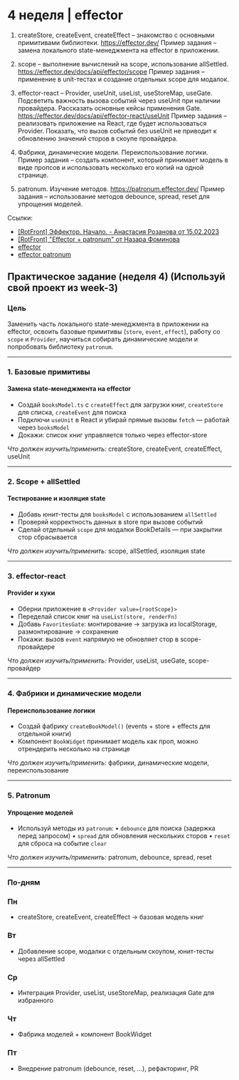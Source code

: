 # 4 неделя | effector

1. createStore, createEvent, createEffect – знакомство с основными примитивами библиотеки.
<https://effector.dev/>
Пример задания – замена локального state-менеджмента на effector в приложении.

2. scope – выполнение вычислений на scope, использование allSettled.
<https://effector.dev/docs/api/effector/scope>
Пример задания – применение в unit-тестах и создание отдельных scope для модалок.

3. effector-react – Provider, useUnit, useList, useStoreMap, useGate. Подсветить важность вызова событий через useUnit при наличии провайдера. Рассказать основные кейсы применения Gate.
<https://effector.dev/docs/api/effector-react/useUnit>
Пример задания – реализовать приложение на React, где будет использоваться Provider. Показать, что вызов событий без useUnit не приводит к обновлению значений сторов в скоупе провайдера.

4. Фабрики, динамические модели. Переиспользование логики.
Пример задания – создать компонент, который принимает модель в виде пропсов и использовать несколько его копий на одной странице.

5. patronum. Изучение методов.
<https://patronum.effector.dev/>
Пример задания – использование методов debounce, spread, reset для упрощения моделей.

Ссылки:

- [[RotFront] Эффектор. Начало. - Анастасия Розанова от 15.02.2023](https://www.youtube.com/watch?v=afx2ok3ZCXs)
- [[RotFront] "Effector + patronum" от Назара Фоминова](https://www.youtube.com/watch?v=rviM-vfZex4)
- [effector](https://effector.dev/)
- [effector patronum](https://patronum.effector.dev/)

## Практическое задание (неделя 4) (Используй свой проект из week-3)

### Цель

Заменить часть локального state-менеджмента в приложении на effector, освоить базовые примитивы (`store`, `event`, `effect`), работу со `scope` и `Provider`, научиться собирать динамические модели и попробовать библиотеку `patronum`.

---

### 1. Базовые примитивы

#### Замена state-менеджмента на effector

- Создай `booksModel.ts` с `createEffect` для загрузки книг, `createStore` для списка, `createEvent` для поиска
- Подключи `useUnit` в React и убирай прямые вызовы `fetch` — работай через `booksModel`
- Докажи: список книг управляется только через effector-store

*Что должен изучить/применить:* createStore, createEvent, createEffect, useUnit

---

### 2. Scope + allSettled

#### Тестирование и изоляция state

- Добавь юнит-тесты для `booksModel` с использованием `allSettled`
- Проверяй корректность данных в store при вызове событий
- Сделай отдельный `scope` для модалки BookDetails — при закрытии стор сбрасывается

*Что должен изучить/применить:* scope, allSettled, изоляция state

---

### 3. effector-react

#### Provider и хуки

- Оберни приложение в `<Provider value={rootScope}>`
- Переделай список книг на `useList(store, renderFn)`
- Добавь `FavoritesGate`: монтирование → загрузка из localStorage, размонтирование → сохранение
- Покажи: вызов `event` напрямую не обновляет стор в scope-провайдере

*Что должен изучить/применить:* Provider, useList, useGate, scope-провайдер

---

### 4. Фабрики и динамические модели

#### Переиспользование логики

- Создай фабрику `createBookModel()` (events + store + effects для отдельной книги)
- Компонент `BookWidget` принимает модель как проп, можно отрендерить несколько на странице

*Что должен изучить/применить:* фабрики, динамические модели, переиспользование

---

### 5. Patronum

#### Упрощение моделей

- Используй методы из `patronum`:
  • `debounce` для поиска (задержка перед запросом)
  • `spread` для обновления нескольких сторов
  • `reset` для сброса на событие `clear`

*Что должен изучить/применить:* patronum, debounce, spread, reset

---

### По‑дням

### Пн

- createStore, createEvent, createEffect → базовая модель книг

### Вт

- Добавление scope, модалки с отдельным скоупом, юнит-тесты через allSettled

### Ср

- Интеграция Provider, useList, useStoreMap, реализация Gate для избранного

### Чт

- Фабрика моделей + компонент BookWidget

### Пт

- Внедрение patronum (debounce, reset, …), рефакторинг, PR
